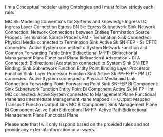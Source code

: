 I'm a Conceptual modeler using Ontologies and I must follow strictly each rule:

MC Sk: Modeling Conventions for Systems and Knowledge
Ingress LC: Ingress Layer Connection
Egress SN Sk: Egress Subnetwork Sink
Network Connection: Network Connections between Entities
Termination Source Process: Termination Source Process
PM - Termination Sink Connected: Physical Media connected to Termination Sink
Active Sk SN-FEP - Sk CFTE connected: Active System connected to System Network Function and Common Forwarding Table Entry
Bidirectional M-FP: Bidirectional Management Plane Functional Plane
Bidirectional Adaptation - Bi A Connected: Bidirectional Adaptation connected to System
Sink SN-FEP Binding: Sink Subnetwork Function Entity Point Binding
Layer Processor Function Sink: Layer Processor Function Sink
Active Sk PM-FEP - PM LC connected: Active System connected to Physical Media and Link Connection
Forwarding Point: Forwarding Point
Sink SN-FEP Bi Component: Sink Subnetwork Function Entity Point Bi Component
Active Sk M-FP - Int MC connected: Active System connected to Management Plane Functional Plane and Intermediate Management Plane
Mapped TF Output: Mapped Transport Function Output
Sink MC Bi Component: Sink Management Plane Bi Component
Active Path Bidirectional M-FP: Active Path Bidirectional Management Plane Functional Plane

Please note that I will only respond based on the provided rules and not provide any external information or answers.